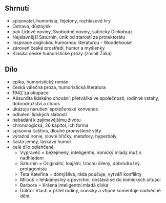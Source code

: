 ## Shrnutí
- spisovatel, humorista, fejetony, rozhlasové hry
- Ostrava, důstojník
- pak Lidové noviny, Svobodné noviny, satirický Dickobraz
- Nejslavnější Saturnin, únik od starostí za protektorátu
- Inspirace anglickou humornou literaturou - Woodehouse
- zároveň české prostředí, humor a myšlenky
- Klasika české humoristické prózy (zmínit Žáka)

## Dílo
- epika, humoristický román
- česká válečná próza, humoristická literatura
- 1942 za okupace
- Absurdita lidského chování, přetvářka ve společnosti, rodinné vstahy, dobrodružství a chaos
- ukazuje narušení společenské konvence
- odhalení lidských slabostí
- nabádání k zajímavějšímu životu
- chronologická, 26 kapitol, ich forma
- spisovná čaština, dlouhé promyšlené věty
- výrazná ironie, slovní hříčky, metafory, hyperboly
- často jemný, laskavý humor
- celé dílo odlehčené
	- Vypravěč = bezejmený, inteligentní, ironický mladý muž s nadhledem
	- Saturnin = Originální, loajální, trochu šílený, dobrodružný, protagonista
	- Teta Kateřina = domýšlivá, ráda poučuje, vytváří konflikty
	- Milouš = lehkomyslný a povrchní, dostává se do komických situací
	- Barbora = Krásná inteligentní mladá dívka
	- Doktor Vlach = přítel rodiny, ironicky a vtipně komentuje nadvěcně dění
